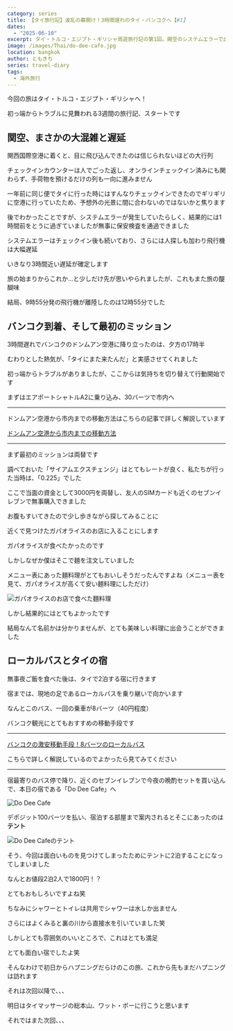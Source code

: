 ```yaml
---
category: series
title: 【タイ旅行記】波乱の幕開け！3時間遅れのタイ・バンコクへ【#1】
dates:
  - "2025-06-10"
excerpt: タイ・トルコ・エジプト・ギリシャ周遊旅行記の第1回。関空のシステムエラーで出発が3時間遅れる波乱の幕開け。バンコク到着後、レートの良い両替所や激安ローカルバスを駆使し、1泊900円の宿「Do Dee Cafe」での驚きのテント泊まで、ハプニング満載の初日をレポートします。
image: /images/Thai/do-dee-cafe.jpg
location: bangkok
author: ともきち
series: travel-diary
tags:
  - 海外旅行
---
```


今回の旅はタイ・トルコ・エジプト・ギリシャへ！

初っ端からトラブルに見舞われる3週間の旅行記、スタートです

## 関空、まさかの大混雑と遅延

関西国際空港に着くと、目に飛び込んできたのは信じられないほどの大行列

チェックインカウンターは人でごった返し、オンラインチェックイン済みにも関わらず、手荷物を預けるだけの列も一向に進みません

一年前に同じ便でタイに行った時にはすんなりチェックインできたのでギリギリに空港に行っていたため、予想外の光景に間に合わないのではないかと焦ります

後でわかったことですが、システムエラーが発生していたらしく、結果的には1時間前をとうに過ぎていましたが無事に保安検査を通過できました

システムエラーはチェックイン後も続いており、さらには人探しも加わり飛行機は大幅遅延

いきなり3時間近い遅延が確定します

旅の始まりからこれか...と少しだけ先が思いやられましたが、これもまた旅の醍醐味

結局、9時55分発の飛行機が離陸したのは12時55分でした

## バンコク到着、そして最初のミッション

3時間遅れでバンコクのドンムアン空港に降り立ったのは、夕方の17時半

むわりとした熱気が、「タイにまた来たんだ」と実感させてくれました

初っ端からトラブルがありましたが、ここからは気持ちを切り替えて行動開始です

まずはエアポートシャトルA2に乗り込み、30バーツで市内へ

---

ドンムアン空港から市内までの移動方法はこちらの記事で詳しく解説しています

[ドンムアン空港から市内までの移動方法](./Airport-Access-DonMuang)

---

まず最初のミッションは両替です

調べておいた「サイアムエクスチェンジ」はとてもレートが良く、私たちが行った当時は、「0.225」でした

ここで当面の資金として3000円を両替し、友人のSIMカードも近くのセブンイレブンで無事購入できました

お腹もすいてきたので少し歩きながら探してみることに

近くで見つけたガパオライスのお店に入ることにします

ガパオライスが食べたかったのです

しかしなぜか僕はそこで麺を注文していました

メニュー表にあった麺料理がとてもおいしそうだったんですよね（メニュー表を見て、ガパオライスが高くて安い麺料理にしただけ）

![ガパオライスのお店で食べた麵料理](/images/Thai/noodle-dish-ate-at-a-ga-pao-rice-restaurant.jpg)

しかし結果的にはとてもよかったです

結局なんて名前かは分かりませんが、とても美味しい料理に出会うことができました

## ローカルバスとタイの宿

無事夜ご飯を食べた後は、タイで2泊する宿に行きます

宿までは、現地の足であるローカルバスを乗り継いで向かいます

なんとこのバス、一回の乗車が8バーツ（40円程度）

バンコク観光にとてもおすすめの移動手段です

---

[バンコクの激安移動手段！8バーツのローカルバス](./Bangkok-localBus)

こちらで詳しく解説しているのでよかったら見てみてください

---

宿最寄りのバス停で降り、近くのセブンイレブンで今夜の晩酌セットを買い込んで、本日の宿である「Do Dee Cafe」へ

![Do Dee Cafe](/images/Thai/do-dee-cafe.jpg)

デポジット100バーツを払い、宿泊する部屋まで案内されるとそこにあったのは**テント**

![Do Dee Cafeのテント](/images/Thai/do-dee-cafe-tent.jpg)

そう、今回は面白いものを見つけてしまったためにテントに2泊することになってしまいました

なんとお値段2泊2人で1800円！？

とてもおもしろいですよね笑

ちなみにシャワーとトイレは共用でシャワーは水しか出ません

さらにはよくみると裏の川から直接水を引いていました笑

しかしとても雰囲気のいいところで、これはとても満足

<!-- この宿のレポートを以下にまとめていますのでぜひ見てください -->

とても面白い宿でしたよ笑

そんなわけで初日からハプニングだらけのこの旅、これから先もまだハプニングは訪れます

それは次回以降で、、、

明日はタイマッサージの総本山、ワット・ポーに行こうと思います

それではまた次回、、、
